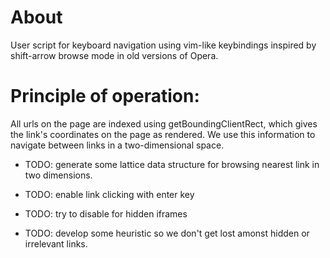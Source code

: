 # About

User script for keyboard navigation using vim-like keybindings inspired by shift-arrow browse mode in old versions of Opera.
 
#  Principle of operation: 
All urls on the page are indexed using getBoundingClientRect, which gives the 
  link's coordinates on the page as rendered. We use this information to navigate
  between links in a two-dimensional space. 
 
-  TODO: generate some lattice data structure for browsing nearest link in two
  dimensions.
 
-  TODO: enable link clicking with enter key
-  TODO: try to disable for hidden iframes
-  TODO: develop some heuristic so we don't get lost amonst hidden or 
  	irrelevant links.

